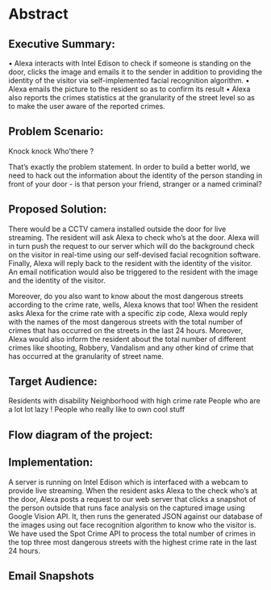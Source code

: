 # Abstract

## Executive Summary:
•	Alexa interacts with Intel Edison to check if someone is standing on the door, clicks the image and emails it to the sender in addition to providing the identity of the visitor via self-implemented facial recognition algorithm. 
•	Alexa emails the picture to the resident so as to confirm its result
•	Alexa also reports the crimes statistics at the granularity of the street level so as to make the user aware of the reported crimes. 

## Problem Scenario:

Knock knock
Who’there ?
</Exactly>

That’s exactly the problem statement. In order to build a better world, we need to hack out the information about the identity of the person standing in front of your door - is that person your friend, stranger or a named criminal? 

## Proposed Solution:
There would be a CCTV camera installed outside the door for live streaming. The resident will ask Alexa to check who’s at the door. Alexa will in turn push the request to our server which will do the background check on the visitor in real-time using our self-devised facial recognition software. Finally, Alexa will reply back to the resident with the identity of the visitor. An email notification would also be triggered to the resident with the image and the identity of the visitor.

Moreover, do you also want to know about the most dangerous streets according to the crime rate, wells, Alexa knows that too! When the resident asks Alexa for the crime rate with a specific zip code, Alexa would reply with the names of the most dangerous streets with the total number of crimes that has occurred on the streets in the last 24 hours. Moreover, Alexa would also inform the resident about the total number of different crimes like shooting, Robbery, Vandalism and any other kind of crime that has occurred at the granularity of street name.


## Target Audience:
Residents with disability
Neighborhood with high crime rate 
People who are a lot lot lazy !
People who really like to own cool stuff


## Flow diagram of the project:




## Implementation:
A server is running on Intel Edison which is interfaced with a webcam to provide live streaming. When the resident asks Alexa to the check who’s at the door, Alexa posts a request to our web server that clicks a snapshot of the person outside that runs face analysis on the captured image using Google Vision API. It, then runs the generated JSON against our database of the images using out face recognition algorithm to know who the visitor is. 
We have used the Spot Crime API to process the total number of crimes in the top three most dangerous streets with the highest crime rate in the last 24 hours.

## Email Snapshots
